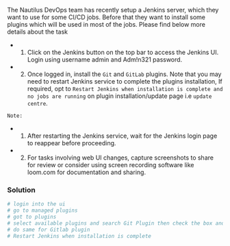 The Nautilus DevOps team has recently setup a Jenkins server, which they want to use for some CI/CD jobs. Before that they want to install some plugins which will be used in most of the jobs. Please find below more details about the task

- 1. Click on the Jenkins button on the top bar to access the Jenkins UI. Login using username admin and Adm!n321 password.

- 2. Once logged in, install the `Git` and `GitLab` plugins. Note that you may need to restart Jenkins service to complete the plugins installation, If required, opt to `Restart Jenkins when installation is complete and no jobs are running` on plugin installation/update page i.e `update centre`.

`Note:`

- 1. After restarting the Jenkins service, wait for the Jenkins login page to reappear before proceeding.

- 2. For tasks involving web UI changes, capture screenshots to share for review or consider using screen recording software like loom.com for documentation and sharing.

### Solution
```bash
# login into the ui
# go to managed plugins 
# got to plugins
# select available plugins and search Git Plugin then check the box and install
# do same for Gitlab plugin
# Restart Jenkins when installation is complete
```